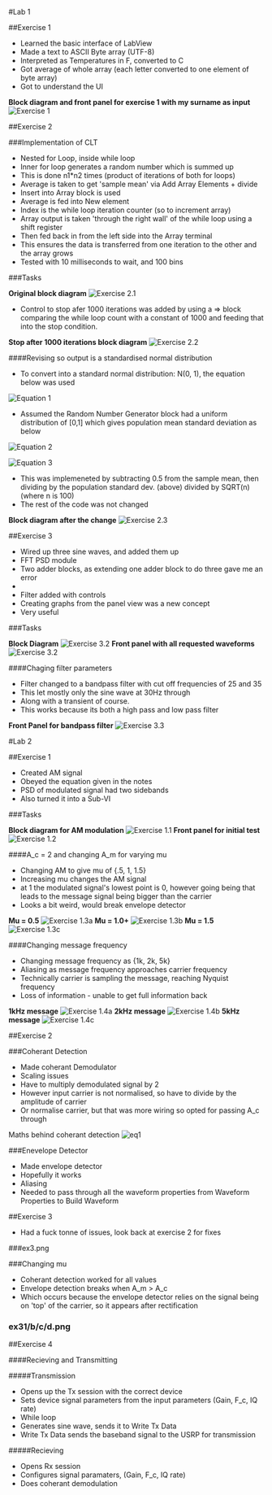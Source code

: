 #Lab 1

##Exercise 1

 * Learned the basic interface of LabView
 * Made a text to ASCII Byte array (UTF-8) 
 * Interpreted as Temperatures in F, converted to C
 * Got average of whole array (each letter converted to one element of byte array)  
 * Got to understand the UI

**Block diagram and front panel for exercise 1 with my surname as input**
![Exercise 1](https://github.com/JacobKay97/CommsLab/blob/master/Lab1/Ex1.png)

##Exercise 2

###Implementation of CLT

 * Nested for Loop, inside while loop
 * Inner for loop generates a random number which is summed up
 * This is done n1*n2 times (product of iterations of both for loops)
 * Average is taken to get 'sample mean' via Add Array Elements + divide 
 * Insert into Array block is used
  * Average is fed into New element
  * Index is the while loop iteration counter (so to increment array)
  * Array output is taken 'through the right wall' of the while loop using a shift register
  * Then fed back in from the left side into the Array terminal
  * This ensures the data is transferred from one iteration to the other and the array grows
 * Tested with 10 milliseconds to wait, and 100 bins


###Tasks


**Original block diagram**
![Exercise 2.1](https://github.com/JacobKay97/CommsLab/blob/master/Lab1/Ex2.1.png)



 * Control to stop afer 1000 iterations was added by using a => block comparing the while loop count with a constant of 1000 and feeding that into the stop condition.


**Stop after 1000 iterations block diagram**
![Exercise 2.2](https://github.com/JacobKay97/CommsLab/blob/master/Lab1/Ex2.2.png)

####Revising so output is a standardised normal distribution
 
 * To convert into a standard normal distribution: N(0, 1), the equation below was used

![Equation 1](https://github.com/JacobKay97/CommsLab/blob/master/Lab1/eq1.png)


 * Assumed the Random Number Generator block had a uniform distribution of [0,1] which gives population mean standard deviation as below
 

![Equation 2](https://github.com/JacobKay97/CommsLab/blob/master/Lab1/eq2.jpg)

![Equation 3](https://github.com/JacobKay97/CommsLab/blob/master/Lab1/eq3.jpg)

 * This was implemeneted by subtracting 0.5 from the sample mean, then dividing by the population standard dev. (above) divided by SQRT(n) (where n is 100)
 * The rest of the code was not changed
 
**Block diagram after the change**
![Exercise 2.3](https://github.com/JacobKay97/CommsLab/blob/master/Lab1/Ex2.3.png)



##Exercise 3


 * Wired up three sine waves, and added them up
  * FFT PSD module
  * Two adder blocks, as extending one adder block to do three gave me an error
   *  
  * Filter added with controls
 * Creating graphs from the panel view was a new concept
  * Very useful

###Tasks

**Block Diagram**
![Exercise 3.2](https://github.com/JacobKay97/CommsLab/blob/master/Lab1/Ex3.1.png)
**Front panel with all requested waveforms**
![Exercise 3.2](https://github.com/JacobKay97/CommsLab/blob/master/Lab1/Ex3.2.png)

####Chaging filter parameters 

 * Filter changed to a bandpass filter with cut off frequencies of 25 and 35
 * This let mostly only the sine wave at 30Hz through
 * Along with a transient of course.
 * This works because its both a high pass and low pass filter
 
**Front Panel for bandpass filter**
![Exercise 3.3](https://github.com/JacobKay97/CommsLab/blob/master/Lab1/Ex3.3.png)



#Lab 2

##Exercise 1

 * Created AM signal
 * Obeyed the equation given in the notes
 * PSD of modulated signal had two sidebands
 * Also turned it into a Sub-VI
 
###Tasks

**Block diagram for AM modulation**
![Exercise 1.1](https://github.com/JacobKay97/CommsLab/blob/master/Lab2/Ex1.1.png)
**Front panel for initial test**
![Exercise 1.2](https://github.com/JacobKay97/CommsLab/blob/master/Lab2/ex1.2.png)

####A_c = 2 and changing A_m for varying mu

 * Changing AM to give mu of {.5, 1, 1.5} 
 * Increasing mu changes the AM signal
  * at 1 the modulated signal's lowest point is 0, however going being that leads to the message signal being bigger than the carrier
  * Looks a bit weird, would break envelope detector
  
  
**Mu = 0.5**
![Exercise 1.3a](https://github.com/JacobKay97/CommsLab/blob/master/Lab2/Ex1.3a.png)
**Mu = 1.0+**
![Exercise 1.3b](https://github.com/JacobKay97/CommsLab/blob/master/Lab2/Ex1.3b.PNG)
**Mu = 1.5**
![Exercise 1.3c](https://github.com/JacobKay97/CommsLab/blob/master/Lab2/Ex1.3c.PNG)


####Changing message frequency
 
 * Changing message frequency as {1k, 2k, 5k}
 * Aliasing as message frequency approaches carrier frequency
  * Technically carrier is sampling the message, reaching Nyquist frequency
  * Loss of information - unable to get full information back

**1kHz message**
![Exercise 1.4a](https://github.com/JacobKay97/CommsLab/blob/master/Lab2/ex1.4a.PNG)
**2kHz message**
![Exercise 1.4b](https://github.com/JacobKay97/CommsLab/blob/master/Lab2/ex1.4b.PNG)
**5kHz message**
![Exercise 1.4c](https://github.com/JacobKay97/CommsLab/blob/master/Lab2/ex1.4c.PNG)


##Exercise 2

###Coherant Detection



 * Made coherant Demodulator
 * Scaling issues
 * Have to multiply demodulated signal by 2
  * However input carrier is not normalised, so have to divide by the amplitude of carrier
   * Or normalise carrier, but that was more wiring so opted for passing A_c through

Maths behind coherant detection
![eq1 ](https://github.com/JacobKay97/CommsLab/blob/master/Lab2/eq1.png)

###Enevelope Detector

 * Made envelope detector
 * Hopefully it works
  * Aliasing
 * Needed to pass through all the waveform properties from Waveform Properties to Build Waveform
 

##Exercise 3

 * Had a fuck tonne of issues, look back at exercise 2 for fixes
 
###ex3.png
 
###Changing mu

 * Coherant detection worked for all values 
 * Envelope detection breaks when A_m > A_c
 * Which occurs because the envelope detector relies on the signal being on 'top' of the carrier, so it appears after rectification


### ex31/b/c/d.png


##Exercise 4


####Recieving and Transmitting

#####Transmission

 * Opens up the Tx session with the correct device
 * Sets device signal parameters from the input parameters (Gain, F_c, IQ rate)
 * While loop
  * Generates sine wave, sends it to Write Tx Data
  * Write Tx Data sends the baseband signal to the USRP for transmission
  
#####Recieving

 * Opens Rx session
 * Configures signal paramaters, (Gain, F_c, IQ rate)
 * Does coherant demodulation
 
